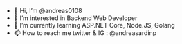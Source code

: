 - 👋 Hi, I’m @andreas0108
- 👀 I’m interested in Backend Web Developer
- 🌱 I’m currently learning ASP.NET Core, Node.JS, Golang
- 📫 How to reach me twitter & IG : @andreasardinp

<!---
andreas0108/andreas0108 is a ✨ special ✨ repository because its `README.md` (this file) appears on your GitHub profile.
You can click the Preview link to take a look at your changes.
--->
